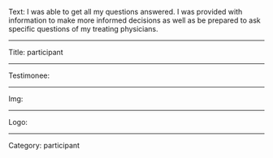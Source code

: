 Text: I was able to get all my questions answered. I was provided with information to make more informed decisions as well as be prepared to ask specific questions of my treating physicians.

----

Title: participant

----

Testimonee:

----

Img:

----

Logo:

----

Category: participant
